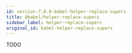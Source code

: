 ```yaml
---
id: version-7.0.0-babel-helper-replace-supers
title: @babel/helper-replace-supers
sidebar_label: helper-replace-supers
original_id: babel-helper-replace-supers
---
```


TODO

